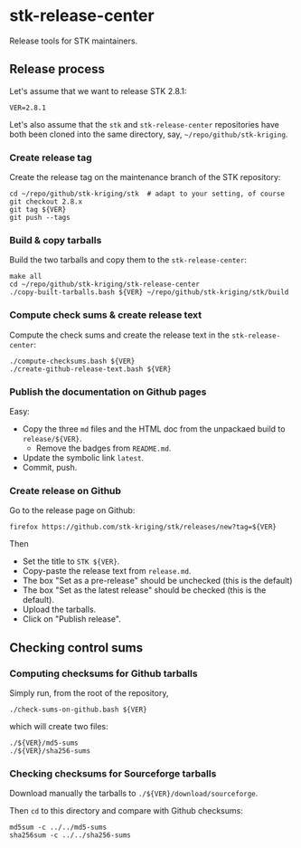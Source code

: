 # stk-release-center

Release tools for STK maintainers.


## Release process

Let's assume that we want to release STK 2.8.1:
```
VER=2.8.1
```

Let's also assume that the `stk` and `stk-release-center` repositories
have both been cloned into the same directory, say, `~/repo/github/stk-kriging`.


### Create release tag

Create the release tag on the maintenance branch of the STK repository:
```
cd ~/repo/github/stk-kriging/stk  # adapt to your setting, of course
git checkout 2.8.x
git tag ${VER}
git push --tags
```

### Build & copy tarballs

Build the two tarballs and copy them to the `stk-release-center`:
```
make all
cd ~/repo/github/stk-kriging/stk-release-center
./copy-built-tarballs.bash ${VER} ~/repo/github/stk-kriging/stk/build
```

### Compute check sums & create release text

Compute the check sums and create the release text in the `stk-release-center`:
```
./compute-checksums.bash ${VER}
./create-github-release-text.bash ${VER}
```

### Publish the documentation on Github pages

Easy:
 * Copy the three `md` files and the HTML doc from the unpackaed build to `release/${VER}`.
   * Remove the badges from `README.md`.
 * Update the symbolic link `latest`.
 * Commit, push.
 

### Create release on Github

Go to the release page on Github:
```
firefox https://github.com/stk-kriging/stk/releases/new?tag=${VER}
```

Then
 * Set the title to `STK ${VER}`.
 * Copy-paste the release text from `release.md`.
 * The box "Set as a pre-release" should be unchecked (this is the default)
 * The box "Set as the latest release" should be checked (this is the default).
 * Upload the tarballs.
 * Click on "Publish release".


## Checking control sums

### Computing checksums for Github tarballs

Simply run, from the root of the repository,
```
./check-sums-on-github.bash ${VER}
```
which will create two files:
```
./${VER}/md5-sums
./${VER}/sha256-sums
```

### Checking checksums for Sourceforge tarballs

Download manually the tarballs to `./${VER}/download/sourceforge`.

Then `cd` to this directory and compare with Github checksums:
```
md5sum -c ../../md5-sums
sha256sum -c ../../sha256-sums
```

